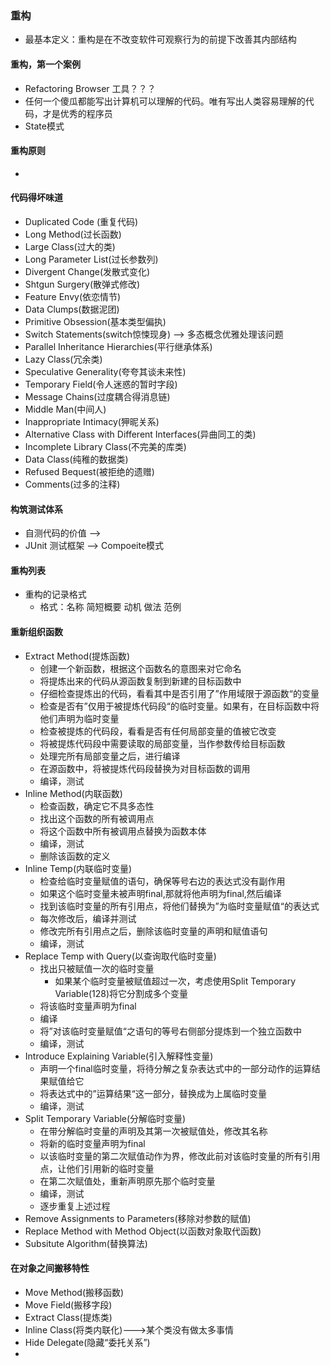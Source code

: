 ### 重构
- 最基本定义：重构是在不改变软件可观察行为的前提下改善其内部结构
#### 重构，第一个案例
- Refactoring Browser 工具？？？
- 任何一个傻瓜都能写出计算机可以理解的代码。唯有写出人类容易理解的代码，才是优秀的程序员
- State模式

#### 重构原则
- 

#### 代码得坏味道
- Duplicated Code (重复代码)
- Long Method(过长函数)
- Large Class(过大的类)
- Long Parameter List(过长参数列)
- Divergent Change(发散式变化)
- Shtgun Surgery(散弹式修改)
- Feature Envy(依恋情节)
- Data Clumps(数据泥团)
- Primitive Obsession(基本类型偏执)
- Switch Statements(switch惊悚现身) --> 多态概念优雅处理该问题
- Parallel Inheritance Hierarchies(平行继承体系)
- Lazy Class(冗余类)
- Speculative Generality(夸夸其谈未来性)
- Temporary Field(令人迷惑的暂时字段)
- Message Chains(过度耦合得消息链)
- Middle Man(中间人)
- Inappropriate Intimacy(狎昵关系)
- Alternative Class with Different Interfaces(异曲同工的类)
- Incomplete Library Class(不完美的库类)
- Data Class(纯稚的数据类)
- Refused Bequest(被拒绝的遗赠)
- Comments(过多的注释)

#### 构筑测试体系
- 自测代码的价值 -->
- JUnit 测试框架  --> Compoeite模式

#### 重构列表
- 重构的记录格式
  - 格式：名称 简短概要 动机 做法 范例

#### 重新组织函数
- Extract Method(提炼函数)
  - 创建一个新函数，根据这个函数名的意图来对它命名
  - 将提炼出来的代码从源函数复制到新建的目标函数中
  - 仔细检查提炼出的代码，看看其中是否引用了”作用域限于源函数“的变量
  - 检查是否有”仅用于被提炼代码段“的临时变量。如果有，在目标函数中将他们声明为临时变量
  - 检查被提炼的代码段，看看是否有任何局部变量的值被它改变
  - 将被提炼代码段中需要读取的局部变量，当作参数传给目标函数
  - 处理完所有局部变量之后，进行编译
  - 在源函数中，将被提炼代码段替换为对目标函数的调用
  - 编译，测试
- Inline Method(内联函数)
  - 检查函数，确定它不具多态性
  - 找出这个函数的所有被调用点
  - 将这个函数中所有被调用点替换为函数本体
  - 编译，测试
  - 删除该函数的定义
- Inline Temp(内联临时变量)
  - 检查给临时变量赋值的语句，确保等号右边的表达式没有副作用
  - 如果这个临时变量未被声明final,那就将他声明为final,然后编译
  - 找到该临时变量的所有引用点，将他们替换为”为临时变量赋值“的表达式
  - 每次修改后，编译并测试
  - 修改完所有引用点之后，删除该临时变量的声明和赋值语句
  - 编译，测试
- Replace Temp with Query(以查询取代临时变量)
  - 找出只被赋值一次的临时变量
    - 如果某个临时变量被赋值超过一次，考虑使用Split Temporary Variable(128)将它分割成多个变量 
  - 将该临时变量声明为final
  - 编译
  - 将”对该临时变量赋值“之语句的等号右侧部分提炼到一个独立函数中
  - 编译，测试
- Introduce Explaining Variable(引入解释性变量)
  - 声明一个final临时变量，将待分解之复杂表达式中的一部分动作的运算结果赋值给它
  - 将表达式中的”运算结果“这一部分，替换成为上属临时变量
  - 编译，测试
- Split Temporary Variable(分解临时变量)
  - 在带分解临时变量的声明及其第一次被赋值处，修改其名称
  - 将新的临时变量声明为final
  - 以该临时变量的第二次赋值动作为界，修改此前对该临时变量的所有引用点，让他们引用新的临时变量
  - 在第二次赋值处，重新声明原先那个临时变量
  - 编译，测试
  - 逐步重复上述过程
- Remove Assignments to Parameters(移除对参数的赋值)
- Replace Method with Method Object(以函数对象取代函数)
- Subsitute Algorithm(替换算法)

#### 在对象之间搬移特性
- Move Method(搬移函数)
- Move Field(搬移字段)
- Extract Class(提炼类)
- Inline Class(将类内联化)--->某个类没有做太多事情
- Hide Delegate(隐藏“委托关系”)
- 





















